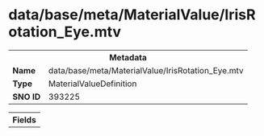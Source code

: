 <h1>data/base/meta/MaterialValue/IrisRotation_Eye.mtv</h1><table><tr><th colspan="100%">Metadata</th></tr><tr><td><b>Name</b></td><td>data/base/meta/MaterialValue/IrisRotation_Eye.mtv</td></tr><tr><td><b>Type</b></td><td>MaterialValueDefinition</td></tr><tr><td><b>SNO ID</b></td><td>393225</td></tr></table>

<table><tr><th colspan="100%">Fields</th></tr></table>

